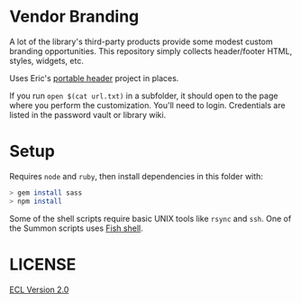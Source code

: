 # Vendor Branding

A lot of the library's third-party products provide some modest custom branding opportunities. This repository simply collects header/footer HTML, styles, widgets, etc.

Uses Eric's [portable header](https://github.com/phette23/portable-header) project in places.

If you run `open $(cat url.txt)` in a subfolder, it should open to the page where you perform the customization. You'll need to login. Credentials are listed in the password vault or library wiki.

# Setup

Requires `node` and `ruby`, then install dependencies in this folder with:

```sh
> gem install sass
> npm install
```

Some of the shell scripts require basic UNIX tools like `rsync` and `ssh`. One of the Summon scripts uses [Fish shell](https://github.com/fish-shell/fish-shell).

# LICENSE

[ECL Version 2.0](https://opensource.org/licenses/ECL-2.0)
